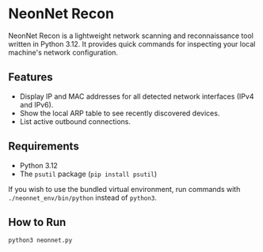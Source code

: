 # NeonNet Recon

NeonNet Recon is a lightweight network scanning and reconnaissance tool written in Python 3.12. It provides quick commands for inspecting your local machine's network configuration.

## Features

- Display IP and MAC addresses for all detected network interfaces (IPv4 and IPv6).
- Show the local ARP table to see recently discovered devices.
- List active outbound connections.

## Requirements

- Python 3.12
- The `psutil` package (`pip install psutil`)

If you wish to use the bundled virtual environment, run commands with `./neonnet_env/bin/python` instead of `python3`.

## How to Run

```bash
python3 neonnet.py
```

